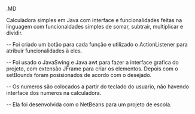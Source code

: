 .MD

Calculadora simples em Java com interface e funcionalidades feitas na linguagem com funcionaldades simples de somar, subtrair, multiplicar e dividir.

 -- Foi criado um botão para cada função e utilizado o ActionListener para atribuir funcionalidades à eles.
 
 -- Foi usado o JavaSwing e Java awt para fazer a interface grafica do projeto, com extensão JFrame para criar os elementos. Depois com o setBounds foram posisionados de acordo com o desejado.
 
 -- Os numeros são colocados a partir do teclado do usuario, não havendo interface dos numeros na calculadora.
 
 -- Ela foi desenvolvida com o NetBeans para um projeto de escola.
